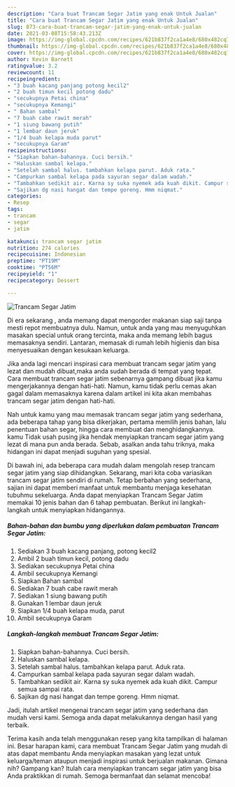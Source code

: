 ```yaml
---
description: "Cara buat Trancam Segar Jatim yang enak Untuk Jualan"
title: "Cara buat Trancam Segar Jatim yang enak Untuk Jualan"
slug: 873-cara-buat-trancam-segar-jatim-yang-enak-untuk-jualan
date: 2021-03-08T15:58:43.213Z
image: https://img-global.cpcdn.com/recipes/621b837f2ca1a4e8/680x482cq70/trancam-segar-jatim-foto-resep-utama.jpg
thumbnail: https://img-global.cpcdn.com/recipes/621b837f2ca1a4e8/680x482cq70/trancam-segar-jatim-foto-resep-utama.jpg
cover: https://img-global.cpcdn.com/recipes/621b837f2ca1a4e8/680x482cq70/trancam-segar-jatim-foto-resep-utama.jpg
author: Kevin Barnett
ratingvalue: 3.2
reviewcount: 11
recipeingredient:
- "3 buah kacang panjang potong kecil2"
- "2 buah timun kecil potong dadu"
- "secukupnya Petai china"
- "secukupnya Kemangi"
- " Bahan sambal"
- "7 buah cabe rawit merah"
- "1 siung bawang putih"
- "1 lembar daun jeruk"
- "1/4 buah kelapa muda parut"
- "secukupnya Garam"
recipeinstructions:
- "Siapkan bahan-bahannya. Cuci bersih."
- "Haluskan sambal kelapa."
- "Setelah sambal halus. tambahkan kelapa parut. Aduk rata."
- "Campurkan sambal kelapa pada sayuran segar dalam wadah."
- "Tambahkan sedikit air. Karna sy suka nyemek ada kuah dikit. Campur semua sampai rata."
- "Sajikan dg nasi hangat dan tempe goreng. Hmm niqmat."
categories:
- Resep
tags:
- trancam
- segar
- jatim

katakunci: trancam segar jatim 
nutrition: 274 calories
recipecuisine: Indonesian
preptime: "PT19M"
cooktime: "PT56M"
recipeyield: "1"
recipecategory: Dessert

---
```



![Trancam Segar Jatim](https://img-global.cpcdn.com/recipes/621b837f2ca1a4e8/680x482cq70/trancam-segar-jatim-foto-resep-utama.jpg)

Di era  sekarang , anda memang dapat mengorder makanan siap saji tanpa mesti repot membuatnya dulu. Namun, untuk anda yang mau menyuguhkan masakan special untuk orang tercinta, maka anda memang lebih bagus memasaknya sendiri. Lantaran, memasak di rumah lebih higienis dan bisa menyesuaikan dengan kesukaan keluarga.

Jika anda lagi mencari inspirasi cara membuat trancam segar jatim yang lezat dan mudah dibuat,maka anda sudah berada di tempat yang tepat. Cara membuat trancam segar jatim  sebenarnya gampang dibuat jika kamu mengerjakannya dengan hati-hati. Namun, kamu tidak perlu cemas akan gagal dalam memasaknya 
karena dalam artikel ini kita akan membahas trancam segar jatim dengan hati-hati.  



Nah untuk kamu yang mau memasak trancam segar jatim yang sederhana, ada beberapa tahap yang bisa dikerjakan, pertama memilih jenis bahan, lalu penentuan bahan segar, hingga cara membuat dan menghidangkannya. kamu Tidak usah pusing jika hendak menyiapkan trancam segar jatim yang lezat di mana pun anda berada. Sebab, asalkan anda  tahu triknya, maka hidangan ini dapat menjadi suguhan yang spesial.

Di bawah ini, ada beberapa cara mudah dalam mengolah resep trancam segar jatim yang siap dihidangkan. Sekarang, mari kita coba variasikan trancam segar jatim sendiri di rumah. Tetap berbahan yang sederhana, sajian ini dapat memberi manfaat untuk membantu menjaga kesehatan tubuhmu sekeluarga. Anda dapat menyiapkan Trancam Segar Jatim memakai 10 jenis bahan dan 6 tahap pembuatan. Berikut ini langkah-langkah untuk menyiapkan hidangannya.

<!--inarticleads1-->

##### Bahan-bahan dan bumbu yang diperlukan dalam pembuatan Trancam Segar Jatim:

1. Sediakan 3 buah kacang panjang, potong kecil2
1. Ambil 2 buah timun kecil, potong dadu
1. Sediakan secukupnya Petai china
1. Ambil secukupnya Kemangi
1. Siapkan  Bahan sambal
1. Sediakan 7 buah cabe rawit merah
1. Sediakan 1 siung bawang putih
1. Gunakan 1 lembar daun jeruk
1. Siapkan 1/4 buah kelapa muda, parut
1. Ambil secukupnya Garam




<!--inarticleads2-->

##### Langkah-langkah membuat Trancam Segar Jatim:

1. Siapkan bahan-bahannya. Cuci bersih.
1. Haluskan sambal kelapa.
1. Setelah sambal halus. tambahkan kelapa parut. Aduk rata.
1. Campurkan sambal kelapa pada sayuran segar dalam wadah.
1. Tambahkan sedikit air. Karna sy suka nyemek ada kuah dikit. Campur semua sampai rata.
1. Sajikan dg nasi hangat dan tempe goreng. Hmm niqmat.




Jadi, itulah artikel mengenai  trancam segar jatim  yang sederhana dan mudah versi kami. Semoga anda dapat melakukannya dengan hasil yang terbaik. 

Terima kasih anda telah menggunakan resep yang kita tampilkan di halaman ini. Besar harapan kami, cara membuat  Trancam Segar Jatim yang mudah di atas dapat membantu Anda menyiapkan masakan yang lezat untuk keluarga/teman ataupun menjadi inspirasi untuk berjualan makanan. Gimana nih? Gampang kan? Itulah cara menyiapkan trancam segar jatim yang bisa Anda praktikkan di rumah. Semoga bermanfaat dan selamat mencoba!

